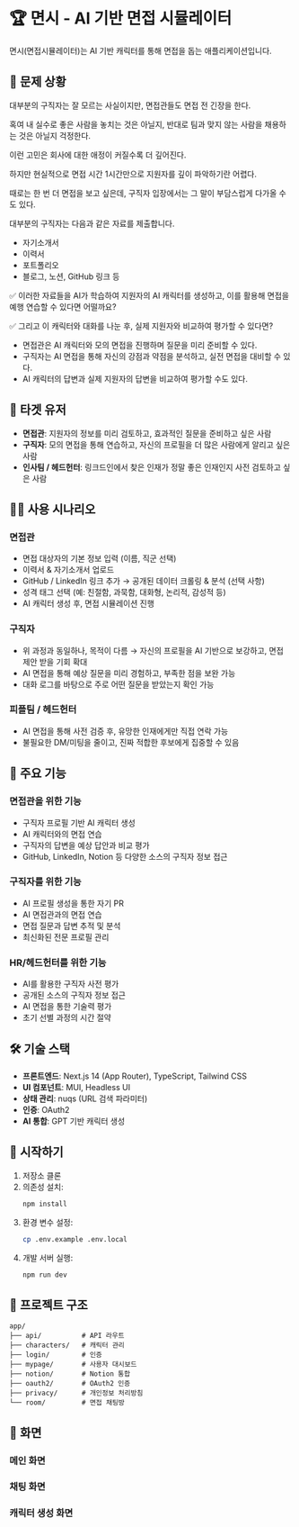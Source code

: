 # 🏆 면시 - AI 기반 면접 시뮬레이터

면시(면접시뮬레이터)는 AI 기반 캐릭터를 통해 면접을 돕는 애플리케이션입니다.

## 🎯 문제 상황

대부분의 구직자는 잘 모르는 사실이지만, 면접관들도 면접 전 긴장을 한다.

혹여 내 실수로 좋은 사람을 놓치는 것은 아닐지, 반대로 팀과 맞지 않는 사람을 채용하는 것은 아닐지 걱정한다.

이런 고민은 회사에 대한 애정이 커질수록 더 깊어진다.

하지만 현실적으로 면접 시간 1시간만으로 지원자를 깊이 파악하기란 어렵다.

때로는 한 번 더 면접을 보고 싶은데, 구직자 입장에서는 그 말이 부담스럽게 다가올 수도 있다.

대부분의 구직자는 다음과 같은 자료를 제출합니다.

-   자기소개서
-   이력서
-   포트폴리오
-   블로그, 노션, GitHub 링크 등

✅ 이러한 자료들을 AI가 학습하여 지원자의 AI 캐릭터를 생성하고, 이를 활용해 면접을 예행 연습할 수 있다면 어떨까요?

✅ 그리고 이 캐릭터와 대화를 나눈 후, 실제 지원자와 비교하여 평가할 수 있다면?

-   면접관은 AI 캐릭터와 모의 면접을 진행하며 질문을 미리 준비할 수 있다.
-   구직자는 AI 면접을 통해 자신의 강점과 약점을 분석하고, 실전 면접을 대비할 수 있다.
-   AI 캐릭터의 답변과 실제 지원자의 답변을 비교하여 평가할 수도 있다.

## 🎯 타겟 유저

-   **면접관**: 지원자의 정보를 미리 검토하고, 효과적인 질문을 준비하고 싶은 사람
-   **구직자**: 모의 면접을 통해 연습하고, 자신의 프로필을 더 많은 사람에게 알리고 싶은 사람
-   **인사팀 / 헤드헌터**: 링크드인에서 찾은 인재가 정말 좋은 인재인지 사전 검토하고 싶은 사람

## 🧑‍💻 사용 시나리오

### 면접관

-   면접 대상자의 기본 정보 입력 (이름, 직군 선택)
-   이력서 & 자기소개서 업로드
-   GitHub / LinkedIn 링크 추가 → 공개된 데이터 크롤링 & 분석 (선택 사항)
-   성격 태그 선택 (예: 친절함, 과묵함, 대화형, 논리적, 감성적 등)
-   AI 캐릭터 생성 후, 면접 시뮬레이션 진행

### 구직자

-   위 과정과 동일하나, 목적이 다름 → 자신의 프로필을 AI 기반으로 보강하고, 면접 제안 받을 기회 확대
-   AI 면접을 통해 예상 질문을 미리 경험하고, 부족한 점을 보완 가능
-   대화 로그를 바탕으로 주로 어떤 질문을 받았는지 확인 가능

### 피플팀 / 헤드헌터

-   AI 면접을 통해 사전 검증 후, 유망한 인재에게만 직접 연락 가능
-   불필요한 DM/미팅을 줄이고, 진짜 적합한 후보에게 집중할 수 있음

## 🌟 주요 기능

### 면접관을 위한 기능

-   구직자 프로필 기반 AI 캐릭터 생성
-   AI 캐릭터와의 면접 연습
-   구직자의 답변을 예상 답안과 비교 평가
-   GitHub, LinkedIn, Notion 등 다양한 소스의 구직자 정보 접근

### 구직자를 위한 기능

-   AI 프로필 생성을 통한 자기 PR
-   AI 면접관과의 면접 연습
-   면접 질문과 답변 추적 및 분석
-   최신화된 전문 프로필 관리

### HR/헤드헌터를 위한 기능

-   AI를 활용한 구직자 사전 평가
-   공개된 소스의 구직자 정보 접근
-   AI 면접을 통한 기술력 평가
-   초기 선별 과정의 시간 절약

## 🛠 기술 스택

-   **프론트엔드**: Next.js 14 (App Router), TypeScript, Tailwind CSS
-   **UI 컴포넌트**: MUI, Headless UI
-   **상태 관리**: nuqs (URL 검색 파라미터)
-   **인증**: OAuth2
-   **AI 통합**: GPT 기반 캐릭터 생성

## 🚀 시작하기

1. 저장소 클론
2. 의존성 설치:
    ```bash
    npm install
    ```
3. 환경 변수 설정:
    ```bash
    cp .env.example .env.local
    ```
4. 개발 서버 실행:
    ```bash
    npm run dev
    ```

## 📝 프로젝트 구조

```
app/
├── api/          # API 라우트
├── characters/   # 캐릭터 관리
├── login/        # 인증
├── mypage/       # 사용자 대시보드
├── notion/       # Notion 통합
├── oauth2/       # OAuth2 인증
├── privacy/      # 개인정보 처리방침
└── room/         # 면접 채팅방
```

## 💫 화면

### 메인 화면

### 채팅 화면

### 캐릭터 생성 화면
